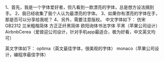 1、首先，我是一个字体爱好者，但凡看到一款漂亮的字体，总是想方设法搞到手。
2、我已经收集了我个人认为最漂亮的字体。
3、如果你有漂亮的字体在手，那是否可以分享给我呢？
4、另外，需要注意版权。
中文字体如下：
仿宋GB2312
兰米粗楷简体
方正正纤黑简体
欧阳询体书法字体
平黑（苹果公司设计）
AirbnbCerea（爱彼迎公司设计，针对手机app最适合，极为好看，中文英文均可）

英文字体如下：
optima（英文最佳字体，很美观的字体）
monaco（苹果公司设计，编程序最佳字体）
